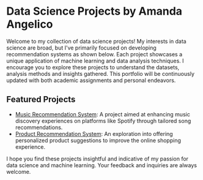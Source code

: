 # Data Science Projects by Amanda Angelico

Welcome to my collection of data science projects! My interests in data science are broad, but I've primarily focused on developing recommendation systems as shown below. Each project showcases a unique application of machine learning and data analysis techniques. I encourage you to explore these projects to understand the datasets, analysis methods and insights gathered. This portfolio will be continuously updated with both academic assignments and personal endeavors.

## Featured Projects

- [Music Recommendation System](./Music-Recommendation-System/README.md): A project aimed at enhancing music discovery experiences on platforms like Spotify through tailored song recommendations.
- [Product Recommendation System](./Product-Recommendation-System/README.md): An exploration into offering personalized product suggestions to improve the online shopping experience.

I hope you find these projects insightful and indicative of my passion for data science and machine learning. Your feedback and inquiries are always welcome.
